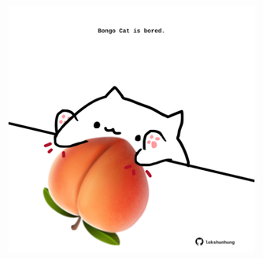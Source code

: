 <!-- built at 21/03/2022, 18:01:05 UTC -->
<p align="center">
  <img width="500" height="500" src="./ReadmeImage.svg">
</p>
